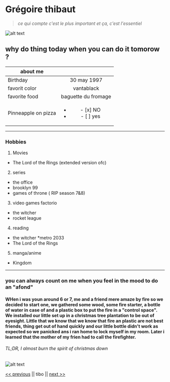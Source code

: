 # Grégoire thibaut

> _ce qui compte c'est le plus important et ça, c'est l'essentiel_


![alt text](https://github.com/Thibaut3005/arkdown-challenge-/blob/master/index.jpeg)

## why do thing today when you can do it tomorow ? 

|     about me    |           | 
| ------------- |:-------------:| 
| Birthday      | 30 may 1997 |
| favorit color     | vantablack     |   
| favorite food| baguette du fromage      |  
|Pinneapple on pizza | <ul><li> - [x] NO </li><li> - [ ] yes </li></ul>


***

### Hobbies

1. Movies 
* The Lord of the Rings (extended version ofc)
2. series
  * the office 
  * brooklyn 99
  * games of throne ( RIP season 7&8)
3. video games 
  factorio
  * the witcher 
  * rocket league 
4. reading 
  * the witcher 
  *metro 2033
  * The Lord of the Rings
5. manga/anime
  * Kingdom

***

### you can always count on me when you feel in the mood to do an "afond"

#### WHen i was youn around 6 or 7, me and a friend mere amaze by fire so we decided to start one, we gathered some wood, some fire starter, a bottle of water in case of and a plastic box to put the fire in a "control space". We installed our little set up in a christmas tree plantation to be out of eyesight. Little that we know that we know that fire an plastic are not best friends, thing get out of hand quickly and our little bottle didn't work  as expected so we panicked ans i ran home to lock myself in my room. Later i learned that the mother of my frien had to call the firefighter.



###### TL;DR, I almost burn the spirit of christmas down  

![alt text](https://github.com/Thibaut3005/arkdown-challenge-/blob/master/200.webp)

[<< previous](https://github.com/StephanieAn/markdown-challenge) || tibo || [next >>](https://github.com/MrPinoBoy/markdown-challenge)